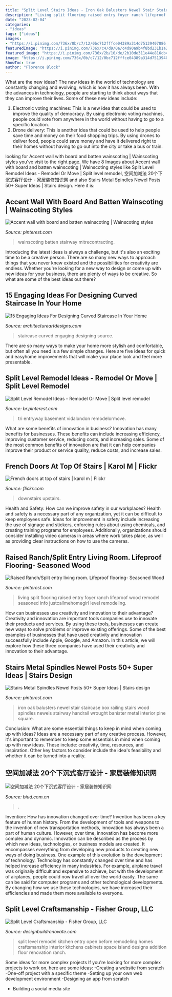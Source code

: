 ```yaml
---
title: "Split Level Stairs Ideas - Iron Oak Balusters Newel Stair Staircase Box Railing Stairs Wood Spindles Newels Stairway Handrail Wrought Banister Metal Interior Pine Square"
description: "Living split flooring raised entry foyer ranch lifeproof wood remodel seasoned info justcallmehomegirl level remodeling"
date: "2023-02-04"
categories:
- "ideas"
tags: ["ideas"]
images:
- "https://i.pinimg.com/736x/0b/c7/12/0bc712fffce04389a314d75139407886.jpg"
featuredImage: "https://i.pinimg.com/736x/c4/d9/0a/c4d90a9b4f8bd231b1a2ee8349d3fa0e.jpg"
featured_image: "https://i.pinimg.com/736x/2b/10/de/2b10de311e44e816cb47de2561d22d9b.jpg"
image: "https://i.pinimg.com/736x/0b/c7/12/0bc712fffce04389a314d75139407886.jpg"
ShowToc: true
author: "Florence Block"
---
```



What are the new ideas?
The new ideas in the world of technology are constantly changing and evolving, which is how it has always been. With the advances in technology, people are starting to think about ways that they can improve their lives. Some of these new ideas include: 
1. Electronic voting machines: This is a new idea that could be used to improve the quality of democracy. By using electronic voting machines, people could vote from anywhere in the world without having to go to a specific location. 
2. Drone delivery: This is another idea that could be used to help people save time and money on their food shopping trips. By using drones to deliver food, people could save money and have it delivered right to their homes without having to go out into the city or take a bus or train. 

	

		
looking for Accent wall with board and batten wainscoting | Wainscoting styles you've visit to the right page. We have 8 Images about Accent wall with board and batten wainscoting | Wainscoting styles like Split Level Remodel Ideas - Remodel Or Move | Split level remodel, 空间加减法 20个下沉式客厅设计 - 家居装修知识网 and also Stairs Metal Spindles Newel Posts 50+ Super Ideas | Stairs design. Here it is:
		
    
## Accent Wall With Board And Batten Wainscoting | Wainscoting Styles

<img loading=lazy src="https://i.pinimg.com/736x/c4/d9/0a/c4d90a9b4f8bd231b1a2ee8349d3fa0e.jpg" onerror="this.onerror=null;this.src='https://tse1.mm.bing.net/th?id=OIP._uJDzjJmog07IZf0avU8PwHaNJ&amp;pid=15.1';" alt="Accent wall with board and batten wainscoting | Wainscoting styles">

_Source: pinterest.com_

>wainscoting batten stairway mitrecontracting. 

	

Introducing the latest ideas is always a challenge, but it's also an exciting time to be a creative person. There are so many new ways to approach things that you never knew existed and the possibilities for creativity are endless. Whether you're looking for a new way to design or come up with new ideas for your business, there are plenty of ways to be creative. So what are some of the best ideas out there?

    
## 15 Engaging Ideas For Designing Curved Staircase In Your Home

<img loading=lazy src="https://www.architectureartdesigns.com/wp-content/uploads/2016/03/5-44.jpg" onerror="this.onerror=null;this.src='https://tse1.mm.bing.net/th?id=OIP.PRE9c0x16IPyOW4ADIz4XgAAAA&amp;pid=15.1';" alt="15 Engaging Ideas For Designing Curved Staircase In Your Home">

_Source: architectureartdesigns.com_

>staircase curved engaging designing source. 

	

There are so many ways to make your home more stylish and comfortable, but often all you need is a few simple changes. Here are five ideas for quick and easyhome improvements that will make your place look and feel more presentable.

    
## Split Level Remodel Ideas - Remodel Or Move | Split Level Remodel

<img loading=lazy src="https://i.pinimg.com/736x/0b/c7/12/0bc712fffce04389a314d75139407886.jpg" onerror="this.onerror=null;this.src='https://tse1.mm.bing.net/th?id=OIP.0O8Cmh8EmUN3HuK_24gp3wHaLH&amp;pid=15.1';" alt="Split Level Remodel Ideas - Remodel Or Move | Split level remodel">

_Source: br.pinterest.com_

>tri entryway basement vidalondon remodelormove. 

	

What are some benefits of innovation in business?
Innovation has many benefits for businesses. These benefits can include increasing efficiency, improving customer service, reducing costs, and increasing sales. Some of the most common benefits of innovation are that it can help companies improve their product or service quality, reduce costs, and increase sales.

    
## French Doors At Top Of Stairs | Karol M | Flickr

<img loading=lazy src="https://c1.staticflickr.com/3/2244/2193834038_03c03198e0_b.jpg" onerror="this.onerror=null;this.src='https://tse4.mm.bing.net/th?id=OIP.5-VcNIJx9BzHFd8XY5HLkgHaKB&amp;pid=15.1';" alt="French doors at top of stairs | karol m | Flickr">

_Source: flickr.com_

>downstairs upstairs. 

	

Health and Safety: How can we improve safety in our workplaces?
Health and safety is a necessary part of any organization, yet it can be difficult to keep employees safe. Ideas for improvement in safety include increasing the use of signage and stickers, enforcing rules about using chemicals, and creating training programs for employees. Additionally, organizations should consider installing video cameras in areas where work takes place, as well as providing clear instructions on how to use the cameras.

    
## Raised Ranch/Split Entry Living Room. Lifeproof Flooring- Seasoned Wood

<img loading=lazy src="https://i.pinimg.com/originals/06/0b/09/060b0961192f5a69b196eaaf994f8043.jpg" onerror="this.onerror=null;this.src='https://tse1.mm.bing.net/th?id=OIP.PoPPaDc2Vl_daUzAnSRDhQHaKo&amp;pid=15.1';" alt="Raised Ranch/Split entry living room. Lifeproof flooring- Seasoned Wood">

_Source: pinterest.com_

>living split flooring raised entry foyer ranch lifeproof wood remodel seasoned info justcallmehomegirl level remodeling. 

	

How can businesses use creativity and innovation to their advantage?
Creativity and innovation are important tools companies use to innovate their products and services. By using these tools, businesses can create new ways to solve problems or improve existing offerings. Some of the best examples of businesses that have used creativity and innovation successfully include Apple, Google, and Amazon. In this article, we will explore how these three companies have used their creativity and innovation to their advantage.

    
## Stairs Metal Spindles Newel Posts 50+ Super Ideas | Stairs Design

<img loading=lazy src="https://i.pinimg.com/736x/2b/10/de/2b10de311e44e816cb47de2561d22d9b.jpg" onerror="this.onerror=null;this.src='https://tse3.mm.bing.net/th?id=OIP.33z4-dDii7U_B0AYd9sMNwAAAA&amp;pid=15.1';" alt="Stairs Metal Spindles Newel Posts 50+ Super Ideas | Stairs design">

_Source: pinterest.com_

>iron oak balusters newel stair staircase box railing stairs wood spindles newels stairway handrail wrought banister metal interior pine square. 

	

Conclusion: What are some essential things to keep in mind when coming up with ideas?
Ideas are a necessary part of any creative process. However, it's important to remember to keep some essentials in mind when coming up with new ideas. These include: creativity, time, resources, and inspiration. Other key factors to consider include the idea's feasibility and whether it can be turned into a reality.

    
## 空间加减法 20个下沉式客厅设计 - 家居装修知识网

<img loading=lazy src="http://img.biud.com.cn/upload/news/2014-02-26/photos/middle/kongjianjiajianfa34137220140226042507626015498100.jpg" onerror="this.onerror=null;this.src='https://tse2.mm.bing.net/th?id=OIP.nlFpVzW_kCCSL75GUGhsvAHaF7&amp;pid=15.1';" alt="空间加减法 20个下沉式客厅设计 - 家居装修知识网">

_Source: biud.com.cn_

>. 

	

Invention: How has innovation changed over time?
Invention has been a key feature of human history. From the development of tools and weapons to the invention of new transportation methods, innovation has always been a part of human culture. However, over time, innovation has become more complex and dynamic. Innovation can be described as the process by which new ideas, technologies, or business models are created. It encompasses everything from developing new products to creating new ways of doing business.
One example of this evolution is the development of technology. Technology has constantly changed over time and has helped increase efficiency in many industries. For example, airplane travel was originally difficult and expensive to achieve, but with the development of airplanes, people could now travel all over the world easily. The same can be said for computer programs and other technological developments. By changing how we use these technologies, we have increased their efficiencies and made them more available to everyone.

    
## Split Level Craftsmanship - Fisher Group, LLC

<img loading=lazy src="https://www.designbuildrenovate.com/wp-content/uploads/2009/08/magee-interior-after-kitchen-remodel-fairfax.jpg" onerror="this.onerror=null;this.src='https://tse1.mm.bing.net/th?id=OIP.MOwEYwKyL5GA_oEVBFIj8AHaE8&amp;pid=15.1';" alt="Split Level Craftsmanship - Fisher Group, LLC">

_Source: designbuildrenovate.com_

>split level remodel kitchen entry open before remodeling homes craftsmanship interior kitchens cabinets space island designs addition floor renovation ranch. 

	

Some ideas for more complex projects
If you're looking for more complex projects to work on, here are some ideas: 
-Creating a website from scratch 
-One-off project with a specific theme 
-Setting up your own web development environment 
-Designing an app from scratch 
- Building a social media site

